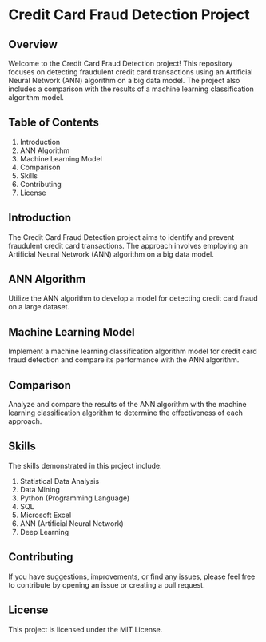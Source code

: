 # Credit Card Fraud Detection Project
## Overview
Welcome to the Credit Card Fraud Detection project! This repository focuses on detecting fraudulent credit card transactions using an Artificial Neural Network (ANN) algorithm on a big data model. The project also includes a comparison with the results of a machine learning classification algorithm model.

## Table of Contents
1. Introduction
2. ANN Algorithm
3. Machine Learning Model
4. Comparison
5. Skills
6. Contributing
7. License
## Introduction
The Credit Card Fraud Detection project aims to identify and prevent fraudulent credit card transactions. The approach involves employing an Artificial Neural Network (ANN) algorithm on a big data model.

## ANN Algorithm
Utilize the ANN algorithm to develop a model for detecting credit card fraud on a large dataset.

## Machine Learning Model
Implement a machine learning classification algorithm model for credit card fraud detection and compare its performance with the ANN algorithm.

## Comparison
Analyze and compare the results of the ANN algorithm with the machine learning classification algorithm to determine the effectiveness of each approach.

## Skills
The skills demonstrated in this project include:

1. Statistical Data Analysis
2. Data Mining
3. Python (Programming Language)
4. SQL
5. Microsoft Excel
6. ANN (Artificial Neural Network)
7. Deep Learning
## Contributing
If you have suggestions, improvements, or find any issues, please feel free to contribute by opening an issue or creating a pull request.

## License
This project is licensed under the MIT License.
